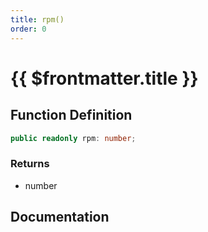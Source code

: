 ```yaml
---
title: rpm()
order: 0
---
```


# {{ $frontmatter.title }}

## Function Definition

```ts
public readonly rpm: number;
```

### Returns

* number

## Documentation

<!--@include: ./parts/rpm.md-->
